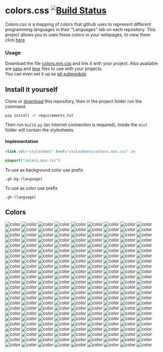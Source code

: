 # colors.css [![Build Status](https://travis-ci.org/GOGO98901/colors.css.svg?branch=master)](https://travis-ci.org/GOGO98901/colors.css)

Colors.css is a mapping of colors that github uses to represent different programming languages in their "Languages" tab on each repository. This project allows you to uses these colors in your webpages, to view them click [here](#colors)

### Usage

Download the file [colors.min.css](dist/colors.min.css) and link it with your project. Also available are [sass](dist/colors.scss) and [less](dist/colors.less) files to use with your projects.<br>
You can even set it up as [git submodule](https://git-scm.com/book/en/v2/Git-Tools-Submodules)

## Install it yourself

Clone or [download](https://github.com/GOGO98901/colors.css/archive/master.zip) this repository, then in the project folder run the command
```base
pip install -r requirements.txt
```
Then run `build.py` (an internet connection is required), inside the `dist` folder will contain the stylesheets.

#### Implementation

```html
<link rel="stylesheet" href="stylesheets/colors.min.css" />
```
```css
@import("colors.min.css")
```
To use as background color use prefix
```
.gh-bg-(language)
```
To use as color use prefix
```
.gh-(language)
```

## Colors
![color](http://www.placehold.it/150/814CCC/ffffff?text=1C+Enterprise)
![color](http://www.placehold.it/150/E8274B/ffffff?text=ABAP)
![color](http://www.placehold.it/150/B9D9FF/ffffff?text=AGS+Script)
![color](http://www.placehold.it/150/E6EFBB/ffffff?text=AMPL)
![color](http://www.placehold.it/150/9DC3FF/ffffff?text=ANTLR)
![color](http://www.placehold.it/150/2ACCA8/ffffff?text=API+Blueprint)
![color](http://www.placehold.it/150/5A8164/ffffff?text=APL)
![color](http://www.placehold.it/150/6a40fd/ffffff?text=ASP)
![color](http://www.placehold.it/150/1ac620/ffffff?text=ATS)
![color](http://www.placehold.it/150/882B0F/ffffff?text=ActionScript)
![color](http://www.placehold.it/150/02f88c/ffffff?text=Ada)
![color](http://www.placehold.it/150/315665/ffffff?text=Agda)
![color](http://www.placehold.it/150/64C800/ffffff?text=Alloy)
![color](http://www.placehold.it/150/101F1F/ffffff?text=AppleScript)
![color](http://www.placehold.it/150/aa2afe/ffffff?text=Arc)
![color](http://www.placehold.it/150/bd79d1/ffffff?text=Arduino)
![color](http://www.placehold.it/150/a957b0/ffffff?text=AspectJ)
![color](http://www.placehold.it/150/6E4C13/ffffff?text=Assembly)
![color](http://www.placehold.it/150/6594b9/ffffff?text=AutoHotkey)
![color](http://www.placehold.it/150/1C3552/ffffff?text=AutoIt)
![color](http://www.placehold.it/150/C1F12E/ffffff?text=Batchfile)
![color](http://www.placehold.it/150/cd6400/ffffff?text=BlitzMax)
![color](http://www.placehold.it/150/d4bec1/ffffff?text=Boo)
![color](http://www.placehold.it/150/2F2530/ffffff?text=Brainfuck)
![color](http://www.placehold.it/150/555555/ffffff?text=C)
![color](http://www.placehold.it/150/178600/ffffff?text=C+Sharp)
![color](http://www.placehold.it/150/563d7c/ffffff?text=CSS)
![color](http://www.placehold.it/150/dfa535/ffffff?text=Ceylon)
![color](http://www.placehold.it/150/8dc63f/ffffff?text=Chapel)
![color](http://www.placehold.it/150/ccccff/ffffff?text=Cirru)
![color](http://www.placehold.it/150/db901e/ffffff?text=Clarion)
![color](http://www.placehold.it/150/3F85AF/ffffff?text=Clean)
![color](http://www.placehold.it/150/E4E6F3/ffffff?text=Click)
![color](http://www.placehold.it/150/db5855/ffffff?text=Clojure)
![color](http://www.placehold.it/150/244776/ffffff?text=CoffeeScript)
![color](http://www.placehold.it/150/ed2cd6/ffffff?text=ColdFusion)
![color](http://www.placehold.it/150/3fb68b/ffffff?text=Common+Lisp)
![color](http://www.placehold.it/150/B0CE4E/ffffff?text=Component+Pascal)
![color](http://www.placehold.it/150/776791/ffffff?text=Crystal)
![color](http://www.placehold.it/150/3A4E3A/ffffff?text=Cuda)
![color](http://www.placehold.it/150/ba595e/ffffff?text=D)
![color](http://www.placehold.it/150/447265/ffffff?text=DM)
![color](http://www.placehold.it/150/00B4AB/ffffff?text=Dart)
![color](http://www.placehold.it/150/003a52/ffffff?text=DataWeave)
![color](http://www.placehold.it/150/cca760/ffffff?text=Dogescript)
![color](http://www.placehold.it/150/6c616e/ffffff?text=Dylan)
![color](http://www.placehold.it/150/ccce35/ffffff?text=E)
![color](http://www.placehold.it/150/8a1267/ffffff?text=ECL)
![color](http://www.placehold.it/150/a78649/ffffff?text=EQ)
![color](http://www.placehold.it/150/946d57/ffffff?text=Eiffel)
![color](http://www.placehold.it/150/6e4a7e/ffffff?text=Elixir)
![color](http://www.placehold.it/150/60B5CC/ffffff?text=Elm)
![color](http://www.placehold.it/150/c065db/ffffff?text=Emacs+Lisp)
![color](http://www.placehold.it/150/FFF4F3/ffffff?text=EmberScript)
![color](http://www.placehold.it/150/B83998/ffffff?text=Erlang)
![color](http://www.placehold.it/150/b845fc/ffffff?text=F+Sharp)
![color](http://www.placehold.it/150/88ccff/ffffff?text=FLUX)
![color](http://www.placehold.it/150/636746/ffffff?text=Factor)
![color](http://www.placehold.it/150/7b9db4/ffffff?text=Fancy)
![color](http://www.placehold.it/150/14253c/ffffff?text=Fantom)
![color](http://www.placehold.it/150/341708/ffffff?text=Forth)
![color](http://www.placehold.it/150/4d41b1/ffffff?text=Fortran)
![color](http://www.placehold.it/150/0050b2/ffffff?text=FreeMarker)
![color](http://www.placehold.it/150/00cafe/ffffff?text=Frege)
![color](http://www.placehold.it/150/8fb200/ffffff?text=Game+Maker+Language)
![color](http://www.placehold.it/150/fb855d/ffffff?text=Genie)
![color](http://www.placehold.it/150/5B2063/ffffff?text=Gherkin)
![color](http://www.placehold.it/150/e4cc98/ffffff?text=Glyph)
![color](http://www.placehold.it/150/f0a9f0/ffffff?text=Gnuplot)
![color](http://www.placehold.it/150/375eab/ffffff?text=Go)
![color](http://www.placehold.it/150/88562A/ffffff?text=Golo)
![color](http://www.placehold.it/150/82937f/ffffff?text=Gosu)
![color](http://www.placehold.it/150/79aa7a/ffffff?text=Grammatical+Framework)
![color](http://www.placehold.it/150/e69f56/ffffff?text=Groovy)
![color](http://www.placehold.it/150/e34c26/ffffff?text=HTML)
![color](http://www.placehold.it/150/878787/ffffff?text=Hack)
![color](http://www.placehold.it/150/0e60e3/ffffff?text=Harbour)
![color](http://www.placehold.it/150/5e5086/ffffff?text=Haskell)
![color](http://www.placehold.it/150/df7900/ffffff?text=Haxe)
![color](http://www.placehold.it/150/7790B2/ffffff?text=Hy)
![color](http://www.placehold.it/150/a3522f/ffffff?text=IDL)
![color](http://www.placehold.it/150/a9188d/ffffff?text=Io)
![color](http://www.placehold.it/150/078193/ffffff?text=Ioke)
![color](http://www.placehold.it/150/FEFE00/ffffff?text=Isabelle)
![color](http://www.placehold.it/150/9EEDFF/ffffff?text=J)
![color](http://www.placehold.it/150/40d47e/ffffff?text=JSONiq)
![color](http://www.placehold.it/150/b07219/ffffff?text=Java)
![color](http://www.placehold.it/150/f1e05a/ffffff?text=JavaScript)
![color](http://www.placehold.it/150/843179/ffffff?text=Jolie)
![color](http://www.placehold.it/150/a270ba/ffffff?text=Julia)
![color](http://www.placehold.it/150/DA5B0B/ffffff?text=Jupyter+Notebook)
![color](http://www.placehold.it/150/28431f/ffffff?text=KRL)
![color](http://www.placehold.it/150/F18E33/ffffff?text=Kotlin)
![color](http://www.placehold.it/150/185619/ffffff?text=LLVM)
![color](http://www.placehold.it/150/cc9900/ffffff?text=LOLCODE)
![color](http://www.placehold.it/150/3d9970/ffffff?text=LSL)
![color](http://www.placehold.it/150/999999/ffffff?text=Lasso)
![color](http://www.placehold.it/150/DBCA00/ffffff?text=Lex)
![color](http://www.placehold.it/150/499886/ffffff?text=LiveScript)
![color](http://www.placehold.it/150/652B81/ffffff?text=LookML)
![color](http://www.placehold.it/150/000080/ffffff?text=Lua)
![color](http://www.placehold.it/150/00a6a6/ffffff?text=MAXScript)
![color](http://www.placehold.it/150/62A8D6/ffffff?text=MQL4)
![color](http://www.placehold.it/150/4A76B8/ffffff?text=MQL5)
![color](http://www.placehold.it/150/b7e1f4/ffffff?text=MTML)
![color](http://www.placehold.it/150/427819/ffffff?text=Makefile)
![color](http://www.placehold.it/150/f97732/ffffff?text=Mask)
![color](http://www.placehold.it/150/e16737/ffffff?text=Matlab)
![color](http://www.placehold.it/150/c4a79c/ffffff?text=Max)
![color](http://www.placehold.it/150/ff2b2b/ffffff?text=Mercury)
![color](http://www.placehold.it/150/007800/ffffff?text=Meson)
![color](http://www.placehold.it/150/8f14e9/ffffff?text=Metal)
![color](http://www.placehold.it/150/c7a938/ffffff?text=Mirah)
![color](http://www.placehold.it/150/28431f/ffffff?text=NCL)
![color](http://www.placehold.it/150/990000/ffffff?text=Nearley)
![color](http://www.placehold.it/150/3d3c6e/ffffff?text=Nemerle)
![color](http://www.placehold.it/150/0aa0ff/ffffff?text=NetLinx)
![color](http://www.placehold.it/150/747faa/ffffff?text=NetLinx-ERB)
![color](http://www.placehold.it/150/ff6375/ffffff?text=NetLogo)
![color](http://www.placehold.it/150/87AED7/ffffff?text=NewLisp)
![color](http://www.placehold.it/150/37775b/ffffff?text=Nim)
![color](http://www.placehold.it/150/009917/ffffff?text=Nit)
![color](http://www.placehold.it/150/7e7eff/ffffff?text=Nix)
![color](http://www.placehold.it/150/c9df40/ffffff?text=Nu)
![color](http://www.placehold.it/150/3be133/ffffff?text=OCaml)
![color](http://www.placehold.it/150/438eff/ffffff?text=Objective-C)
![color](http://www.placehold.it/150/6866fb/ffffff?text=Objective-Cpp)
![color](http://www.placehold.it/150/ff0c5a/ffffff?text=Objective-J)
![color](http://www.placehold.it/150/cabbff/ffffff?text=Omgrofl)
![color](http://www.placehold.it/150/f7ede0/ffffff?text=Opal)
![color](http://www.placehold.it/150/cdd0e3/ffffff?text=Oxygene)
![color](http://www.placehold.it/150/fab738/ffffff?text=Oz)
![color](http://www.placehold.it/150/7055b5/ffffff?text=P4)
![color](http://www.placehold.it/150/dbb284/ffffff?text=PAWN)
![color](http://www.placehold.it/150/4F5D95/ffffff?text=PHP)
![color](http://www.placehold.it/150/dad8d8/ffffff?text=PLSQL)
![color](http://www.placehold.it/150/cc0000/ffffff?text=Pan)
![color](http://www.placehold.it/150/6600cc/ffffff?text=Papyrus)
![color](http://www.placehold.it/150/f3ca0a/ffffff?text=Parrot)
![color](http://www.placehold.it/150/E3F171/ffffff?text=Pascal)
![color](http://www.placehold.it/150/C76F5B/ffffff?text=Pep8)
![color](http://www.placehold.it/150/0298c3/ffffff?text=Perl)
![color](http://www.placehold.it/150/0000fb/ffffff?text=Perl+6)
![color](http://www.placehold.it/150/fcd7de/ffffff?text=PigLatin)
![color](http://www.placehold.it/150/005390/ffffff?text=Pike)
![color](http://www.placehold.it/150/d80074/ffffff?text=PogoScript)
![color](http://www.placehold.it/150/da291c/ffffff?text=PostScript)
![color](http://www.placehold.it/150/8f0f8d/ffffff?text=PowerBuilder)
![color](http://www.placehold.it/150/012456/ffffff?text=PowerShell)
![color](http://www.placehold.it/150/0096D8/ffffff?text=Processing)
![color](http://www.placehold.it/150/74283c/ffffff?text=Prolog)
![color](http://www.placehold.it/150/7fa2a7/ffffff?text=Propeller+Spin)
![color](http://www.placehold.it/150/302B6D/ffffff?text=Puppet)
![color](http://www.placehold.it/150/5a6986/ffffff?text=PureBasic)
![color](http://www.placehold.it/150/1D222D/ffffff?text=PureScript)
![color](http://www.placehold.it/150/3572A5/ffffff?text=Python)
![color](http://www.placehold.it/150/44a51c/ffffff?text=QML)
![color](http://www.placehold.it/150/198CE7/ffffff?text=R)
![color](http://www.placehold.it/150/77d9fb/ffffff?text=RAML)
![color](http://www.placehold.it/150/665a4e/ffffff?text=RUNOFF)
![color](http://www.placehold.it/150/22228f/ffffff?text=Racket)
![color](http://www.placehold.it/150/9d5200/ffffff?text=Ragel)
![color](http://www.placehold.it/150/fffaa0/ffffff?text=Rascal)
![color](http://www.placehold.it/150/358a5b/ffffff?text=Rebol)
![color](http://www.placehold.it/150/f50000/ffffff?text=Red)
![color](http://www.placehold.it/150/ff7f7f/ffffff?text=RenPy)
![color](http://www.placehold.it/150/0e60e3/ffffff?text=Ring)
![color](http://www.placehold.it/150/ecdebe/ffffff?text=Roff)
![color](http://www.placehold.it/150/cc0088/ffffff?text=Rouge)
![color](http://www.placehold.it/150/701516/ffffff?text=Ruby)
![color](http://www.placehold.it/150/dea584/ffffff?text=Rust)
![color](http://www.placehold.it/150/B34936/ffffff?text=SAS)
![color](http://www.placehold.it/150/3F3F3F/ffffff?text=SQF)
![color](http://www.placehold.it/150/348a34/ffffff?text=SRecode+Template)
![color](http://www.placehold.it/150/646464/ffffff?text=SaltStack)
![color](http://www.placehold.it/150/c22d40/ffffff?text=Scala)
![color](http://www.placehold.it/150/1e4aec/ffffff?text=Scheme)
![color](http://www.placehold.it/150/0579aa/ffffff?text=Self)
![color](http://www.placehold.it/150/89e051/ffffff?text=Shell)
![color](http://www.placehold.it/150/120F14/ffffff?text=Shen)
![color](http://www.placehold.it/150/007eff/ffffff?text=Slash)
![color](http://www.placehold.it/150/596706/ffffff?text=Smalltalk)
![color](http://www.placehold.it/150/5c7611/ffffff?text=SourcePawn)
![color](http://www.placehold.it/150/800000/ffffff?text=Squirrel)
![color](http://www.placehold.it/150/b2011d/ffffff?text=Stan)
![color](http://www.placehold.it/150/dc566d/ffffff?text=Standard+ML)
![color](http://www.placehold.it/150/46390b/ffffff?text=SuperCollider)
![color](http://www.placehold.it/150/ffac45/ffffff?text=Swift)
![color](http://www.placehold.it/150/DAE1C2/ffffff?text=SystemVerilog)
![color](http://www.placehold.it/150/A0AA87/ffffff?text=TI+Program)
![color](http://www.placehold.it/150/e4cc98/ffffff?text=Tcl)
![color](http://www.placehold.it/150/3D6117/ffffff?text=TeX)
![color](http://www.placehold.it/150/00004c/ffffff?text=Terra)
![color](http://www.placehold.it/150/cf142b/ffffff?text=Turing)
![color](http://www.placehold.it/150/2b7489/ffffff?text=TypeScript)
![color](http://www.placehold.it/150/a54c4d/ffffff?text=UnrealScript)
![color](http://www.placehold.it/150/adb2cb/ffffff?text=VHDL)
![color](http://www.placehold.it/150/fbe5cd/ffffff?text=Vala)
![color](http://www.placehold.it/150/b2b7f8/ffffff?text=Verilog)
![color](http://www.placehold.it/150/199f4b/ffffff?text=Vim+script)
![color](http://www.placehold.it/150/945db7/ffffff?text=Visual+Basic)
![color](http://www.placehold.it/150/1F1F1F/ffffff?text=Volt)
![color](http://www.placehold.it/150/2c3e50/ffffff?text=Vue)
![color](http://www.placehold.it/150/04133b/ffffff?text=WebAssembly)
![color](http://www.placehold.it/150/4B6BEF/ffffff?text=X10)
![color](http://www.placehold.it/150/99DA07/ffffff?text=XC)
![color](http://www.placehold.it/150/5232e7/ffffff?text=XQuery)
![color](http://www.placehold.it/150/EB8CEB/ffffff?text=XSLT)
![color](http://www.placehold.it/150/4B6C4B/ffffff?text=Yacc)
![color](http://www.placehold.it/150/118f9e/ffffff?text=Zephir)
![color](http://www.placehold.it/150/f34b7d/ffffff?text=cpp)
![color](http://www.placehold.it/150/913960/ffffff?text=eC)
![color](http://www.placehold.it/150/94B0C7/ffffff?text=nesC)
![color](http://www.placehold.it/150/b0b77e/ffffff?text=ooc)
![color](http://www.placehold.it/150/7582D1/ffffff?text=wisp)
![color](http://www.placehold.it/150/403a40/ffffff?text=xBase)
